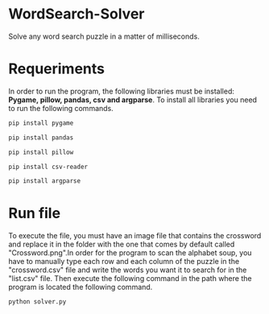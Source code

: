 # WordSearch-Solver
Solve any word search puzzle in a matter of milliseconds.

# Requeriments
In order to run the program, the following libraries must be installed: **Pygame, pillow, pandas, csv and argparse**. To install all libraries you need to run the following commands.
```bash
pip install pygame

pip install pandas

pip install pillow

pip install csv-reader

pip install argparse
```

# Run file
To execute the file, you must have an image file that contains the crossword and replace it in the folder with the one that comes by default called "Crossword.png".In order for the program to scan the alphabet soup, you have to manually type each row and each column of the puzzle in the "crossword.csv" file and write the words you want it to search for in the "list.csv" file. Then execute the following command in the path where the program is located the following command.
```bash
python solver.py
```
